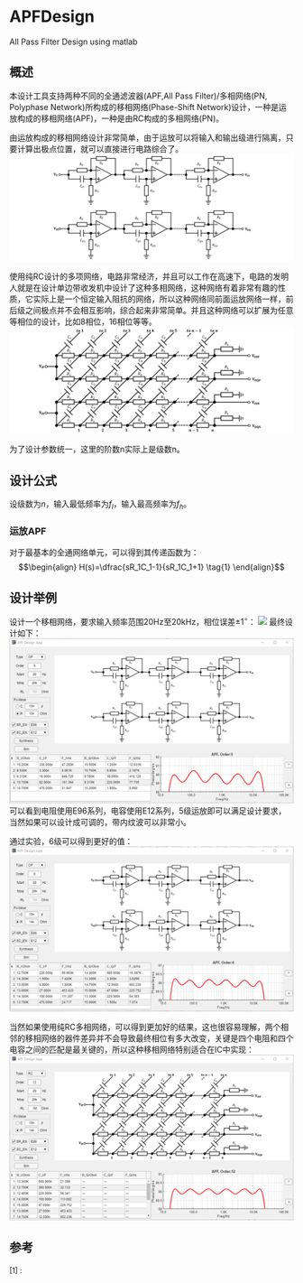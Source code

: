 # APFDesign
 All Pass Filter Design using matlab


## 概述
本设计工具支持两种不同的全通滤波器(APF,All Pass Filter)/多相网络(PN, Polyphase Network)所构成的移相网络(Phase-Shift Network)设计，一种是运放构成的移相网络(APF)，一种是由RC构成的多相网络(PN)。

由运放构成的移相网络设计非常简单，由于运放可以将输入和输出级进行隔离，只要计算出极点位置，就可以直接进行电路综合了。
![](./src/pn_sch_nth.png)

使用纯RC设计的多项网络，电路非常经济，并且可以工作在高速下，电路的发明人就是在设计单边带收发机中设计了这种多相网络，这种网络有着非常有趣的性质，它实际上是一个恒定输入阻抗的网络，所以这种网络同前面运放网络一样，前后级之间极点并不会相互影响，综合起来非常简单。并且这种网络可以扩展为任意等相位的设计，比如8相位，16相位等等。
![](./src/apf_sch_nth.png)

为了设计参数统一，这里的阶数n实际上是级数n。

## 设计公式

设级数为$n$，输入最低频率为$f_l$，输入最高频率为$f_h$。

### 运放APF
对于最基本的全通网络单元，可以得到其传递函数为：
$$\begin{align}
H(s)=\dfrac{sR_1C_1-1}{sR_1C_1+1} \tag{1}
\end{align}$$



## 设计举例
设计一个移相网络，要求输入频率范围20Hz至20kHz，相位误差$\pm 1^{\circ}$：
![](./src/design_5th_order_APF.gif)
最终设计如下：
![](./src/apf_5th_final.png)
可以看到电阻使用E96系列，电容使用E12系列，5级运放即可以满足设计要求，当然如果可以设计成可调的，带内纹波可以非常小。

通过实验，6级可以得到更好的值：
![](./src/apf_6th_final.png)

当然如果使用纯RC多相网络，可以得到更加好的结果，这也很容易理解，两个相邻的移相网络的器件差异并不会导致最终相位有多大改变，关键是四个电阻和四个电容之间的匹配是最关键的，所以这种移相网络特别适合在IC中实现：
![](./src/pn_12th_final.png)


## 参考
<font size=2>[1] :  \
</font>